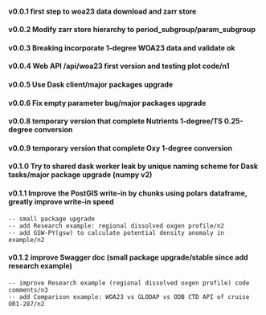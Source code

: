 #### v0.0.1 first step to woa23 data download and zarr store
#### v0.0.2 Modify zarr store hierarchy to period_subgroup/param_subgroup
#### v0.0.3 Breaking incorporate 1-degree WOA23 data and validate ok
#### v0.0.4 Web API /api/woa23 first version and testing plot code/n1
#### v0.0.5 Use Dask client/major packages upgrade
#### v0.0.6 Fix empty parameter bug/major packages upgrade
#### v0.0.8 temporary version that complete Nutrients 1-degree/TS 0.25-degree conversion
#### v0.0.9 temporary version that complete Oxy 1-degree conversion
#### v0.1.0 Try to shared dask worker leak by unique naming scheme for Dask tasks/major package upgrade (numpy v2)
#### v0.1.1 Improve the PostGIS write-in by chunks using polars dataframe, greatly improve write-in speed

    -- small package upgrade
    -- add Research example: regional dissolved oxgen profile/n2
    -- add GSW-PY(gsw) to calculate potential density anomaly in example/n2

#### v0.1.2 improve Swagger doc (small package upgrade/stable since add research example)

    -- improve Research example (regional dissolved oxgen profile) code comments/n3
    -- add Comparison example: WOA23 vs GLODAP vs ODB CTD API of cruise OR1-287/n2
